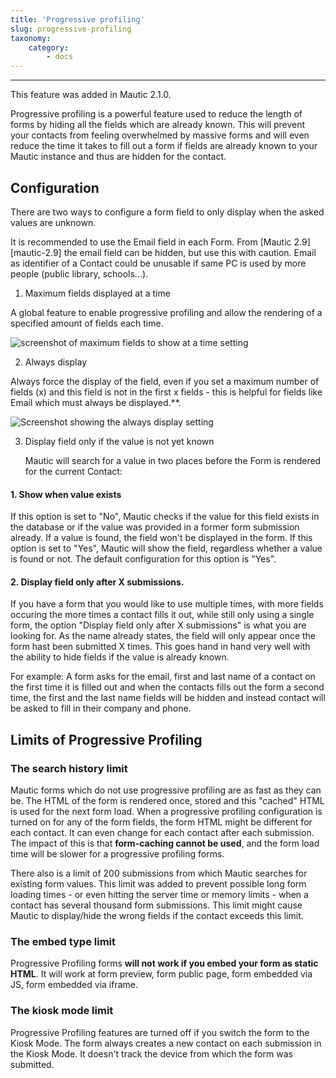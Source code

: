 ```yaml
---
title: 'Progressive profiling'
slug: progressive-profiling
taxonomy:
    category:
        - docs
---
```


---
This feature was added in Mautic 2.1.0.

Progressive profiling is a powerful feature used to reduce the length of forms by hiding all the fields which are already known. This will prevent your contacts from feeling overwhelmed by massive forms and will even reduce the time it takes to fill out a form if fields are already known to your Mautic instance and thus are hidden for the contact.

## Configuration

There are two ways to configure a form field to only display when the asked values are unknown. 

It is recommended to use the Email field in each Form. From [Mautic 2.9][mautic-2.9] the email field can be hidden, but use this with caution. Email as identifier of a Contact could be unusable if same PC is used by more people (public library, schools...).

1. Maximum fields displayed at a time

A global feature to enable progressive profiling and allow the rendering of a specified amount of fields each time.

![screenshot of maximum fields to show at a time setting](https://user-images.githubusercontent.com/462477/80913098-3f71c500-8d42-11ea-919c-13763228bc1c.png)

2. Always display

Always force the display of the field, even if you set a maximum number of fields (x) and this field is not in the first x fields - this is helpful for fields like Email which must always be displayed.**. 

![Screenshot showing the always display setting](https://user-images.githubusercontent.com/462477/80913150-b6a75900-8d42-11ea-944d-7552882b215f.png)

3. Display field only if the value is not yet known

	Mautic will search for a value in two places before the Form is rendered for the current Contact:

#### 1. Show when value exists

If this option is set to "No", Mautic checks if the value for this field exists in the database or if the value was provided in a former form submission already. If a value is found, the field won't be displayed in the form. If this option is set to "Yes", Mautic will show the field, regardless whether a value is found or not. The default configuration for this option is "Yes".

#### 2. Display field only after X submissions.

If you have a form that you would like to use multiple times, with more fields occuring the more times a contact fills it out, while still only using a single form, the option "Display field only after X submissions" is what you are looking for. As the name already states, the field will only appear once the form hast been submitted X times. This goes hand in hand very well with the ability to hide fields if the value is already known. 

For example: A form asks for the email, first and last name of a contact on the first time it is filled out and when the contacts fills out the form a second time, the first and the last name fields will be hidden and instead contact will be asked to fill in their company and phone.

## Limits of Progressive Profiling

### The search history limit

Mautic forms which do not use progressive profiling are as fast as they can be. The HTML of the form is rendered once, stored and this "cached" HTML is used for the next form load. When a progressive profiling configuration is turned on for any of the form fields, the form HTML might be different for each contact. It can even change for each contact after each submission. The impact of this is that **form-caching cannot be used**, and the form load time will be slower for a progressive profiling forms.

There also is a limit of 200 submissions from which Mautic searches for existing form values. This limit was added to prevent possible long form loading times - or even hitting the server time or memory limits - when a contact has several thousand form submissions. This limit might cause Mautic to display/hide the wrong fields if the contact exceeds this limit.

### The embed type limit

Progressive Profiling forms **will not work if you embed your form as static HTML**. It will work at form preview, form public page, form embedded via JS, form embedded via iframe.

### The kiosk mode limit

Progressive Profiling features are turned off if you switch the form to the Kiosk Mode. The form always creates a new contact on each submission in the Kiosk Mode. It doesn't track the device from which the form was submitted.

